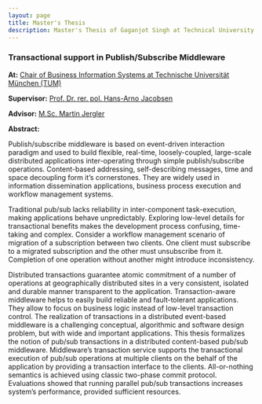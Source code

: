 ```yaml
---
layout: page
title: Master's Thesis
description: Master's Thesis of Gaganjot Singh at Technical University of Munich
---
```


### Transactional support in Publish/Subscribe Middleware

**At:** [Chair of Business Information Systems at Technische Universität München (TUM)](https://www.i13.in.tum.de/)

**Supervisor:** [Prof. Dr. rer. pol. Hans-Arno Jacobsen](https://www.i13.in.tum.de/index.php?id=17)

**Advisor:** [M.Sc. Martin Jergler](https://www.i13.in.tum.de/index.php?id=23)


**Abstract:**

Publish/subscribe middleware is based on event-driven interaction paradigm and used to build flexible, real-time, loosely-coupled, large-scale distributed applications inter-operating through simple publish/subscribe operations.
Content-based addressing, self-describing messages, time and space decoupling form it’s cornerstones.
They are widely used in information dissemination applications, business process execution and workflow management systems.

Traditional pub/sub lacks reliability in inter-component task-execution, making applications behave unpredictably.
Exploring low-level details for transactional benefits makes the development process confusing, time-taking and complex.
Consider a workflow management scenario of migration of a subscription between two clients.
One client must subscribe to a migrated subscription and the other must unsubscribe from it.
Completion of one operation without another might introduce inconsistency.

Distributed transactions guarantee atomic commitment of a number of operations at geographically distributed sites in a very consistent, isolated and durable manner transparent to the application.
Transaction-aware middleware helps to easily build reliable and fault-tolerant applications.
They allow to focus on business logic instead of low-level transaction control.
The realization of transactions in a distributed event-based middleware is a challenging conceptual, algorithmic and software design problem, but with wide and important applications.
This thesis formalizes the notion of pub/sub transactions in a distributed content-based pub/sub middleware.
Middleware’s transaction service supports the transactional execution of pub/sub operations at multiple clients on the behalf of the application by providing a transaction interface to the clients.
All-or-nothing semantics is achieved using classic two-phase commit protocol.
Evaluations showed that running parallel pub/sub transactions increases system’s performance, provided sufficient resources.
